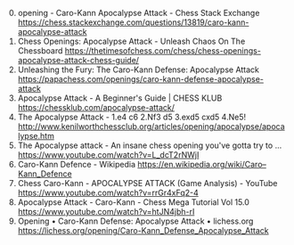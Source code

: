 0. opening - Caro-Kann Apocalypse Attack - Chess Stack Exchange
https://chess.stackexchange.com/questions/13819/caro-kann-apocalypse-attack
1. Chess Openings: Apocalypse Attack - Unleash Chaos On The Chessboard
https://thetimesofchess.com/chess/chess-openings-apocalypse-attack-chess-guide/
2. Unleashing the Fury: The Caro-Kann Defense: Apocalypse Attack
https://papachess.com/openings/caro-kann-defense-apocalypse-attack
3. Apocalypse Attack - A Beginner's Guide | CHESS KLUB
https://chessklub.com/apocalypse-attack/
4. The Apocalypse Attack - 1.e4 c6 2.Nf3 d5 3.exd5 cxd5 4.Ne5!
http://www.kenilworthchessclub.org/articles/opening/apocalypse/apocalypse.htm
5. The Apocalypse attack - An insane chess opening you've gotta try to ...
https://www.youtube.com/watch?v=L_dcT2rNWjI
6. Caro-Kann Defence - Wikipedia
https://en.wikipedia.org/wiki/Caro–Kann_Defence
7. Chess Caro-Kann - APOCALYPSE ATTACK (Game Analysis) - YouTube
https://www.youtube.com/watch?v=rrGr4xFq2-4
8. Apocalypse Attack - Caro-Kann - Chess Mega Tutorial Vol 15.0
https://www.youtube.com/watch?v=htJN4jbh-rI
9. Opening • Caro-Kann Defense: Apocalypse Attack • lichess.org
https://lichess.org/opening/Caro-Kann_Defense_Apocalypse_Attack
